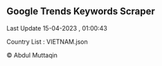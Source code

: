 

## Google Trends Keywords Scraper 
 
Last Update 15-04-2023 , 01:00:43

Country List :
VIETNAM.json



© Abdul Muttaqin 

